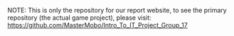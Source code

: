 NOTE: This is only the repository for our report website, to see the primary repository (the actual game project), please visit: https://github.com/MasterMobo/Intro_To_IT_Project_Group_17
